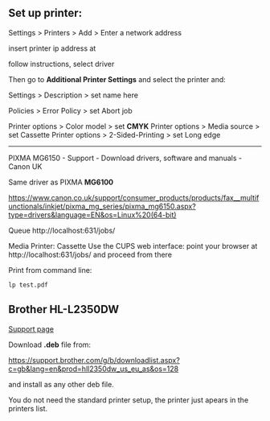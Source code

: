 Set up printer:
--------------------------------------------------------------------------------

Settings > Printers > Add > Enter a network address 

insert printer ip address at

follow instructions, select driver

Then go to __Additional Printer Settings__ and select the printer and:

Settings > Description > set name here

Policies > Error Policy > set Abort job

Printer options > Color model > set __CMYK__
Printer options > Media source > set Cassette
Printer options > 2-Sided-Printing > set Long edge

--------------------------------------------------------------------------------

PIXMA MG6150 - Support - Download drivers, software and manuals - Canon UK

Same driver as PIXMA __MG6100__


https://www.canon.co.uk/support/consumer_products/products/fax__multifunctionals/inkjet/pixma_mg_series/pixma_mg6150.aspx?type=drivers&language=EN&os=Linux%20(64-bit)

Queue
http://localhost:631/jobs/


Media Printer: Cassette
Use the CUPS web interface: point your browser at http://localhost:631/jobs/ and proceed from there


Print from command line:

    lp test.pdf

Brother HL-L2350DW
--------------------------------------------------------------------------------

[Support page](https://support.brother.com/g/b/producttop.aspx?c=gb&lang=en&prod=hll2350dw_us_eu_as)

Download __.deb__ file from:  

<https://support.brother.com/g/b/downloadlist.aspx?c=gb&lang=en&prod=hll2350dw_us_eu_as&os=128>

and install as any other deb file.

You do not need the standard printer setup, the printer just apears in the printers list.
